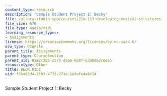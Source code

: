 ```yaml
---
content_type: resource
description: 'Sample Student Project 1: Becky'
file: /ol-ocw-studio-app/courses/21m-113-developing-musical-structures-fall-2002/f3ba82d431034739271e1e9afe4a8e24_BECK.MIDI
file_size: 676
file_type: audio/midi
learning_resource_types:
- Assignments
license: https://creativecommons.org/licenses/by-nc-sa/4.0/
ocw_type: OCWFile
parent_title: Assignments
parent_type: CourseSection
parent_uid: 81e2c30b-2573-45ae-668f-639b862cee55
resourcetype: Other
title: BECK.MIDI
uid: f3ba82d4-3103-4739-271e-1e9afe4a8e24
---
```

Sample Student Project 1: Becky